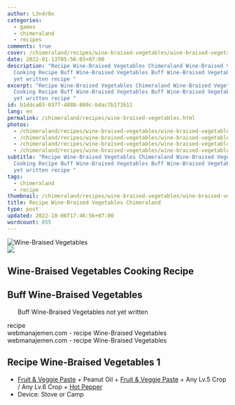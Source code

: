 ```yaml
---
author: L3n4r0x
categories:
  - games
  - chimeraland
  - recipes
comments: true
cover: /chimeraland/recipes/wine-braised-vegetables/wine-braised-vegetables.webp
date: 2022-01-13T05:56:03+07:00
description: "Recipe Wine-Braised Vegetables Chimeraland Wine-Braised Vegetables
  Cooking Recipe Buff Wine-Braised Vegetables Buff Wine-Braised Vegetables not
  yet written recipe "
excerpt: "Recipe Wine-Braised Vegetables Chimeraland Wine-Braised Vegetables
  Cooking Recipe Buff Wine-Braised Vegetables Buff Wine-Braised Vegetables not
  yet written recipe "
id: b1ddca03-0377-4888-860c-bdac7b173b11
lang: en
permalink: /chimeraland/recipes/wine-braised-vegetables.html
photos:
  - /chimeraland/recipes/wine-braised-vegetables/wine-braised-vegetables.webp
  - /chimeraland/recipes/wine-braised-vegetables/wine-braised-vegetables-name.webp
  - /chimeraland/recipes/wine-braised-vegetables/wine-braised-vegetables-icon.webp
  - /chimeraland/recipes/wine-braised-vegetables/wine-braised-vegetables-material.webp
subtitle: "Recipe Wine-Braised Vegetables Chimeraland Wine-Braised Vegetables
  Cooking Recipe Buff Wine-Braised Vegetables Buff Wine-Braised Vegetables not
  yet written recipe "
tags:
  - chimeraland
  - recipe
thumbnail: /chimeraland/recipes/wine-braised-vegetables/wine-braised-vegetables.webp
title: Recipe Wine-Braised Vegetables Chimeraland
type: post
updated: 2022-10-06T17:46:56+07:00
wordcount: 855
---
```


<link
  rel="stylesheet"
  href="https://rawcdn.githack.com/dimaslanjaka/Web-Manajemen/870a349/css/bootstrap-5-3-0-alpha3-wrapper.css"
/>
<section id="bootstrap-wrapper">
  <div data-bs-theme="dark">
    <div class="card mb-2">
      <div class="card-body">
        <div class="row g-0">
          <div class="col-sm-4 position-relative mb-2">
            <img
              src="https://www.webmanajemen.com/chimeraland/recipes/wine-braised-vegetables/wine-braised-vegetables-material.webp"
              class="card-img fit-cover w-100 h-100"
              alt="Wine-Braised Vegetables"
              data-fancybox="true"
            />
          </div>
          <div class="col-sm-8 mb-2">
            <div class="card-body">
              <div class="d-flex flex-row align-items-center mb-3">
                <img
                  class="d-inline-block me-2"
                  src="https://www.webmanajemen.com/chimeraland/recipes/wine-braised-vegetables/wine-braised-vegetables-icon.webp"
                  width="auto"
                  height="auto"
                  style="vertical-align: middle"
                />
                <h2 class="fs-5">Wine-Braised Vegetables Cooking Recipe</h2>
              </div>
              <h2 class="card-title fs-5">Buff Wine-Braised Vegetables</h2>
              <div class="card-text">
                <ul>
                  Buff Wine-Braised Vegetables not yet written
                </ul>
              </div>
              <span class="badge rounded-pill">recipe</span>
            </div>
            <div class="card-footer text-end text-muted mt-auto">
              webmanajemen.com - recipe Wine-Braised Vegetables
            </div>
          </div>
        </div>
      </div>
      <div class="card-footer text-end text-muted">
        webmanajemen.com - recipe Wine-Braised Vegetables
      </div>
    </div>
    <div class="row mb-2">
      <div class="col-12 col-lg-6 recipe-item mb-2">
        <div class="card">
          <div class="card-body">
            <h2 class="card-title fs-5">Recipe Wine-Braised Vegetables 1</h2>
            <div class="card-text">
              <ul>
                <li>
                  <a
                    class="text-decoration-none text-primary"
                    href="/chimeraland/recipes/fruit-and-veggie-paste.html"
                    >Fruit &amp; Veggie Paste</a
                  ><span> + </span>Peanut Oil<span> + </span
                  ><a
                    class="text-decoration-none text-primary"
                    href="/chimeraland/recipes/fruit-and-veggie-paste.html"
                    >Fruit &amp; Veggie Paste</a
                  ><span> + </span>Any Lv.5 Crop<span> / </span>Any Lv.6
                  Crop<span> + </span
                  ><a
                    class="text-decoration-none text-primary"
                    href="/chimeraland/materials/hot-pepper.html"
                    >Hot Pepper</a
                  >
                </li>
                <li>Device: Stove or Camp</li>
              </ul>
            </div>
          </div>
        </div>
      </div>
    </div>
  </div>
</section>